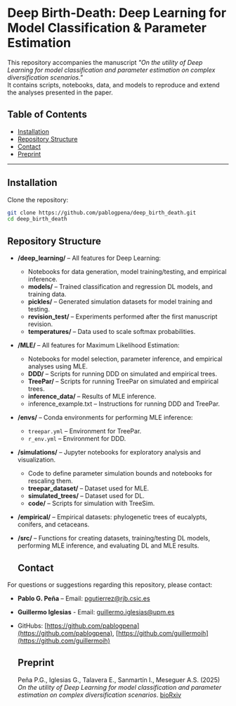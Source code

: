 # Deep Birth-Death: Deep Learning for Model Classification & Parameter Estimation

This repository accompanies the manuscript *"On the utility of Deep Learning for model classification and parameter estimation on complex diversification scenarios."*  
It contains scripts, notebooks, data, and models to reproduce and extend the analyses presented in the paper.

## Table of Contents
- [Installation](#installation)
- [Repository Structure](#repository-structure)
- [Contact](#contact)
- [Preprint](#Preprint)

---

## Installation

Clone the repository:
   ```bash
   git clone https://github.com/pablogpena/deep_birth_death.git
   cd deep_birth_death
```
## Repository Structure 

- **/deep_learning/** – All features for Deep Learning:
    - Notebooks for data generation, model training/testing, and empirical inference.
    - **models/** – Trained classification and regression DL models, and training data.
    - **pickles/** – Generated simulation datasets for model training and testing.
    - **revision_test/** – Experiments performed after the first manuscript revision.
    - **temperatures/** – Data used to scale softmax probabilities.
- **/MLE/** – All features for Maximum Likelihood Estimation:
    - Notebooks for model selection, parameter inference, and empirical analyses using MLE.
    - **DDD/** – Scripts for running DDD on simulated and empirical trees.
    - **TreePar/** – Scripts for running TreePar on simulated and empirical trees.
    - **inference_data/** – Results of MLE inference.
    - inference_example.txt – Instructions for running DDD and TreePar. 
- **/envs/** – Conda environments for performing MLE inference:
    - `treepar.yml` – Environment for TreePar.
    - `r_env.yml` – Environment for DDD.
- **/simulations/** – Jupyter notebooks for exploratory analysis and visualization.
    - Code to define parameter simulation bounds and notebooks for rescaling them.
    - **treepar_dataset/** – Dataset used for MLE.
    - **simulated_trees/** – Dataset used for DL.
    - **code/** – Scripts for simulation with TreeSim.
- **/empirical/** – Empirical datasets: phylogenetic trees of eucalypts, conifers, and cetaceans.
- **/src/** – Functions for creating datasets, training/testing DL models, performing MLE inference, and evaluating DL and MLE results.

  ## Contact

For questions or suggestions regarding this repository, please contact:

- **Pablo G. Peña** – Email: pgutierrez@rjb.csic.es
- **Guillermo Iglesias** - Email: guillermo.iglesias@upm.es
- GitHubs: [https://github.com/pablogpena](https://github.com/pablogpena), [https://github.com/guillermoih](https://github.com/guillermoih)

  ## Preprint
  Peña P.G., Iglesias G., Talavera E., Sanmartín I., Meseguer A.S. (2025) *On the utility of Deep Learning for model classification and parameter estimation on complex diversification scenarios*. [bioRxiv](https://www.biorxiv.org/content/10.1101/2025.01.01.123456)
  
